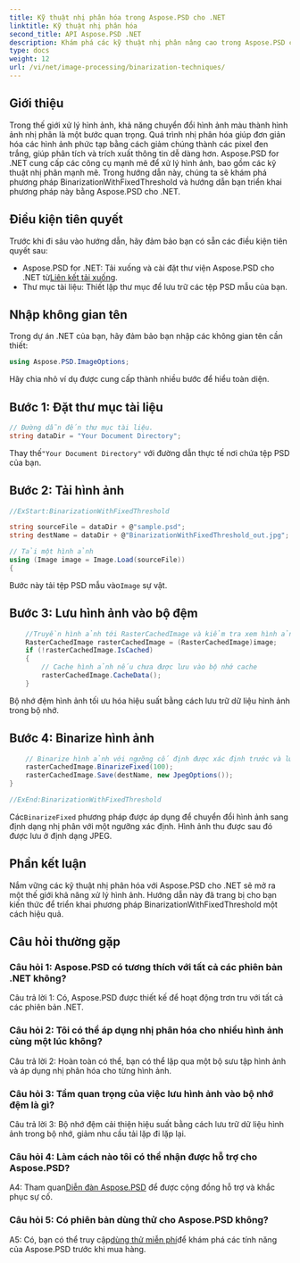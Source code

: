 ```yaml
---
title: Kỹ thuật nhị phân hóa trong Aspose.PSD cho .NET
linktitle: Kỹ thuật nhị phân hóa
second_title: API Aspose.PSD .NET
description: Khám phá các kỹ thuật nhị phân nâng cao trong Aspose.PSD cho .NET. Chuyển đổi hình ảnh màu sang nhị phân một cách dễ dàng bằng phương pháp BinarizationWithFixedThreshold.
type: docs
weight: 12
url: /vi/net/image-processing/binarization-techniques/
---
```

## Giới thiệu

Trong thế giới xử lý hình ảnh, khả năng chuyển đổi hình ảnh màu thành hình ảnh nhị phân là một bước quan trọng. Quá trình nhị phân hóa giúp đơn giản hóa các hình ảnh phức tạp bằng cách giảm chúng thành các pixel đen trắng, giúp phân tích và trích xuất thông tin dễ dàng hơn. Aspose.PSD for .NET cung cấp các công cụ mạnh mẽ để xử lý hình ảnh, bao gồm các kỹ thuật nhị phân mạnh mẽ. Trong hướng dẫn này, chúng ta sẽ khám phá phương pháp BinarizationWithFixedThreshold và hướng dẫn bạn triển khai phương pháp này bằng Aspose.PSD cho .NET.

## Điều kiện tiên quyết

Trước khi đi sâu vào hướng dẫn, hãy đảm bảo bạn có sẵn các điều kiện tiên quyết sau:

-  Aspose.PSD for .NET: Tải xuống và cài đặt thư viện Aspose.PSD cho .NET từ[Liên kết tải xuống](https://releases.aspose.com/psd/net/).
- Thư mục tài liệu: Thiết lập thư mục để lưu trữ các tệp PSD mẫu của bạn.

## Nhập không gian tên

Trong dự án .NET của bạn, hãy đảm bảo bạn nhập các không gian tên cần thiết:

```csharp
using Aspose.PSD.ImageOptions;
```

Hãy chia nhỏ ví dụ được cung cấp thành nhiều bước để hiểu toàn diện.

## Bước 1: Đặt thư mục tài liệu

```csharp
// Đường dẫn đến thư mục tài liệu.
string dataDir = "Your Document Directory";
```

 Thay thế`"Your Document Directory"` với đường dẫn thực tế nơi chứa tệp PSD của bạn.

## Bước 2: Tải hình ảnh

```csharp
//ExStart:BinarizationWithFixedThreshold

string sourceFile = dataDir + @"sample.psd";
string destName = dataDir + @"BinarizationWithFixedThreshold_out.jpg";

// Tải một hình ảnh
using (Image image = Image.Load(sourceFile))
{
```

 Bước này tải tệp PSD mẫu vào`Image` sự vật.

## Bước 3: Lưu hình ảnh vào bộ đệm

```csharp
	//Truyền hình ảnh tới RasterCachedImage và kiểm tra xem hình ảnh có được lưu vào bộ nhớ đệm không
	RasterCachedImage rasterCachedImage = (RasterCachedImage)image;
	if (!rasterCachedImage.IsCached)
	{
		// Cache hình ảnh nếu chưa được lưu vào bộ nhớ cache
		rasterCachedImage.CacheData();
	}
```

Bộ nhớ đệm hình ảnh tối ưu hóa hiệu suất bằng cách lưu trữ dữ liệu hình ảnh trong bộ nhớ.

## Bước 4: Binarize hình ảnh

```csharp
	// Binarize hình ảnh với ngưỡng cố định được xác định trước và lưu hình ảnh kết quả
	rasterCachedImage.BinarizeFixed(100);
	rasterCachedImage.Save(destName, new JpegOptions());
}

//ExEnd:BinarizationWithFixedThreshold
```

 Các`BinarizeFixed` phương pháp được áp dụng để chuyển đổi hình ảnh sang định dạng nhị phân với một ngưỡng xác định. Hình ảnh thu được sau đó được lưu ở định dạng JPEG.

## Phần kết luận

Nắm vững các kỹ thuật nhị phân hóa với Aspose.PSD cho .NET sẽ mở ra một thế giới khả năng xử lý hình ảnh. Hướng dẫn này đã trang bị cho bạn kiến thức để triển khai phương pháp BinarizationWithFixedThreshold một cách hiệu quả.

## Câu hỏi thường gặp

### Câu hỏi 1: Aspose.PSD có tương thích với tất cả các phiên bản .NET không?

Câu trả lời 1: Có, Aspose.PSD được thiết kế để hoạt động trơn tru với tất cả các phiên bản .NET.

### Câu hỏi 2: Tôi có thể áp dụng nhị phân hóa cho nhiều hình ảnh cùng một lúc không?

Câu trả lời 2: Hoàn toàn có thể, bạn có thể lặp qua một bộ sưu tập hình ảnh và áp dụng nhị phân hóa cho từng hình ảnh.

### Câu hỏi 3: Tầm quan trọng của việc lưu hình ảnh vào bộ nhớ đệm là gì?

Câu trả lời 3: Bộ nhớ đệm cải thiện hiệu suất bằng cách lưu trữ dữ liệu hình ảnh trong bộ nhớ, giảm nhu cầu tải lặp đi lặp lại.

### Câu hỏi 4: Làm cách nào tôi có thể nhận được hỗ trợ cho Aspose.PSD?

 A4: Tham quan[Diễn đàn Aspose.PSD](https://forum.aspose.com/c/psd/34) để được cộng đồng hỗ trợ và khắc phục sự cố.

### Câu hỏi 5: Có phiên bản dùng thử cho Aspose.PSD không?

 A5: Có, bạn có thể truy cập[dùng thử miễn phí](https://releases.aspose.com/)để khám phá các tính năng của Aspose.PSD trước khi mua hàng.